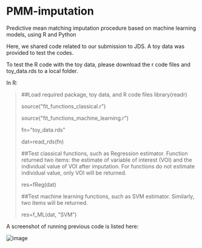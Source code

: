 # PMM-imputation
Predictive mean matching imputation procedure based on machine learning models, using R and Python

Here, we shared code related to our submission to JDS. A toy data was provided to test the codes.

To test the R code with the toy data, please download the r code files and toy_data.rds to a local folder.

In R:
>##Load required package, toy data, and R code files
> library(readr)
> 
> source("fit_functions_classical.r")
> 
>source("fit_functions_machine_learning.r")
> 
>fn="toy_data.rds"
>
>dat=read_rds(fn)
>
> 
>##Test classical functions, such as Regression estimator.
>Function returned two items: the estimate of variable of interest (VOI) and the individual value of VOI after imputation.
>For functions do not estimate individual value, only VOI will be returned.
>
>res=fReg(dat)
>
> 
>##Test machine learning functions, such as SVM estimator. Similarly, two items will be returned.
>
>res=f_ML(dat, "SVM")


A screenshot of running previous code is listed here:

![image](https://github.com/xu1912/PMM-imputation/assets/8320920/5e183d57-6eac-424f-8c84-18e27075a2be)
